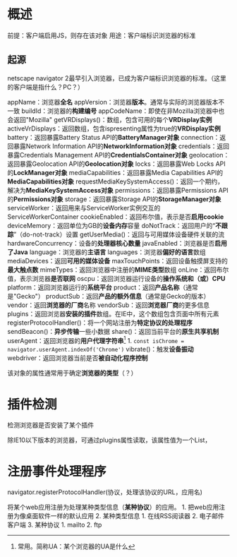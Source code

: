 # 概述
前提：客户端启用JS，则存在该对象
用途：客户端标识浏览器的标准
## 起源
netscape navigator 2最早引入浏览器，已成为客户端标识浏览器的标准。（这里的客户端是指什么？PC？）

appName：浏览器**全名** 
appVersion：浏览器**版本**。通常与实际的浏览器版本不一致
buildId：浏览器的**构建编号**
appCodeName：即使在非Mozilla浏览器中也会返回"Mozilla"
getVRDisplays()：数组，包含可用的每个**VRDisplay实例** 
activeVrDisplays：返回数组，包含ispresenting属性为true的**VRDisplay实例**
battery：返回暴露Battery Status API的**BatteryManager对象** 
connection：返回暴露Network Information API的**NetworkInformation对象** 
credentials：返回暴露Credentials Management API的**CredentialsContainer对象** 
geolocation：返回暴露Geolocation API的**Geolocation对象** 
locks：返回暴露Web Locks API的**LockManager对象**
mediaCapabilities：返回暴露Media Capabilities API的**MediaCapabilities对象**
requestMediaKeySystemAccess()：返回一个期约，解决为**MediaKeySystemAccess对象** 
permissions：返回暴露Permissions API的**Permissions对象** 
storage：返回暴露Storage API的**StorageManager对象** 
serviceWorker：返回用来与ServiceWorker实例交互的ServiceWorkerContainer
cookieEnabled：返回布尔值，表示是否**启用cookie** 
deviceMemory：返回单位为GB的**设备内存**容量
doNotTrack：返回用户的“**不跟踪**”（do-not-track）设置
getUserMedia()：返回与可用媒体设备硬件关联的流
hardwareConcurrency：设备的**处理器核心数量** 
javaEnabled：浏览器是否**启用了Java**
language：浏览器的**主语言**
languages：浏览器**偏好的语言**数组
mediaDevices：返回**可用的媒体设备**
maxTouchPoints：返回设备触摸屏支持的**最大触点数**
mimeTypes：返回浏览器中注册的**MIME类型**数组
onLine：返回布尔值，表示浏览器**是否联网**
oscpu：返回浏览器运行设备的**操作系统和（或）CPU** 
platform：返回浏览器运行的**系统平台**
product：返回**产品名称**（通常是"Gecko"）
productSub：返回**产品的额外信息**（通常是Gecko的版本）
vendor：返回**浏览器的厂商**名称
vendorSub：返回**浏览器厂商**的更多信息
plugins：返回浏览器**安装的插件**数组。在IE中，这个数组包含页面中所有<embed>元素
registerProtocolHandler()：将一个网站注册为**特定协议的处理程序** 
sendBeacon()：**异步传输**一些小数据
share()：返回当前平台的**原生共享机制** 
userAgent：返回浏览器的**用户代理字符串**[^1] 
	1. `const isChrome = navigator.userAgent.indexOf('Chrome')` 
vibrate()：触发**设备振动** 
webdriver：返回浏览器当前是否**被自动化程序控制** 

该对象的属性通常用于确定**浏览器的类型**（？）
# 插件检测
检测浏览器是否安装了某个插件

除IE10以下版本的浏览器，可通过plugins属性读取，该属性值为一个List，
# 注册事件处理程序
navigator.registerProtocolHandler(协议，处理该协议的URL，应用名)

将某个web应用注册为处理某种类型信息（**某种协议**）的应用。
	1. 把web应用注册为像桌面软件一样的默认应用
	2. 某种类型信息
		1.  在线RSS阅读器
		2. 电子邮件客户端
	3. 某种协议
		1. mailto
		2. ftp

[^1]: 常用。简称UA：某个浏览器的UA是什么